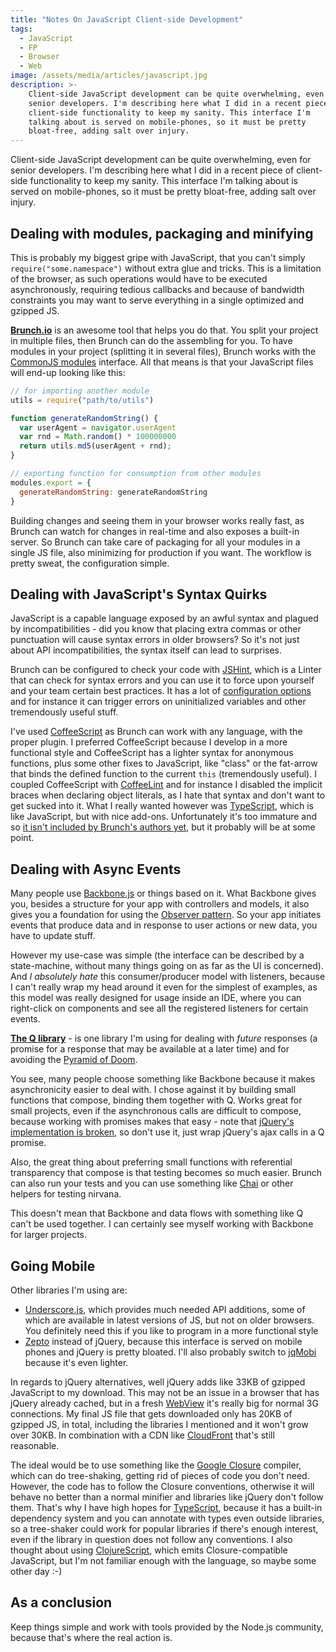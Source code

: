 ```yaml
---
title: "Notes On JavaScript Client-side Development"
tags:
  - JavaScript
  - FP
  - Browser
  - Web
image: /assets/media/articles/javascript.jpg
description: >-
    Client-side JavaScript development can be quite overwhelming, even for
    senior developers. I'm describing here what I did in a recent piece of
    client-side functionality to keep my sanity. This interface I'm
    talking about is served on mobile-phones, so it must be pretty
    bloat-free, adding salt over injury.
---
```


<p class="intro">
  Client-side JavaScript development can be quite overwhelming, even for
  senior developers. I'm describing here what I did in a recent piece of
  client-side functionality to keep my sanity. This interface I'm
  talking about is served on mobile-phones, so it must be pretty
  bloat-free, adding salt over injury.
</p>

## Dealing with modules, packaging and minifying

This is probably my biggest gripe with JavaScript, that you can't
simply `require("some.namespace")` without extra glue and tricks. This
is a limitation of the browser, as such operations would have to be
executed asynchronously, requiring tedious callbacks and because of
bandwidth constraints you may want to serve everything in a single
optimized and gzipped JS.

<!-- read more -->

**[Brunch.io](http://brunch.io/)** is an awesome tool that helps you
do that. You split your project in multiple files, then Brunch can do
the assembling for you. To have modules in your project (splitting it
in several files), Brunch works with the
[CommonJS modules](http://wiki.commonjs.org/wiki/Modules/1.1)
interface. All that means is that your JavaScript files will end-up
looking like this:

```javascript
// for importing another module
utils = require("path/to/utils")

function generateRandomString() {
  var userAgent = navigator.userAgent
  var rnd = Math.random() * 100000000
  return utils.md5(userAgent + rnd);
}

// exporting function for consumption from other modules
modules.export = {
  generateRandomString: generateRandomString
}
```

Building changes and seeing them in your browser works really fast, as
Brunch can watch for changes in real-time and also exposes a built-in
server. So Brunch can take care of packaging for all your modules in a
single JS file, also minimizing for production if you want. The
workflow is pretty sweat, the configuration simple.

## Dealing with JavaScript's Syntax Quirks

JavaScript is a capable language exposed by an awful syntax and
plagued by incompatibilities - did you know that placing extra commas
or other punctuation will cause syntax errors in older browsers? So
it's not just about API incompatibilities, the syntax itself can lead
to surprises.

Brunch can be configured to check your code with
[JSHint](http://www.jshint.com/), which is a Linter that can check for
syntax errors and you can use it to force upon yourself and your team
certain best practices. It has a lot of
[configuration options](http://www.jshint.com/docs/) and for instance
it can trigger errors on uninitialized variables and other
tremendously useful stuff.

I've used [CoffeeScript](http://coffeescript.org/) as Brunch can work
with any language, with the proper plugin. I preferred CoffeeScript
because I develop in a more functional style and CoffeeScript has a
lighter syntax for anonymous functions, plus some other fixes to
JavaScript, like "class" or the fat-arrow that binds the defined
function to the current `this` (tremendously useful). I coupled
CoffeeScript with [CoffeeLint](http://www.coffeelint.org/) and for
instance I disabled the implicit braces when declaring object
literals, as I hate that syntax and don't want to get sucked into
it. What I really wanted however was
[TypeScript](http://www.typescriptlang.org/), which is like
JavaScript, but with nice add-ons. Unfortunately it's too immature and
so
[it isn't included by Brunch's authors yet](https://x.com/brunch/status/253571565923467264),
but it probably will be at some point.

## Dealing with Async Events

Many people use [Backbone.js](http://backbonejs.org/) or things based
on it. What Backbone gives you, besides a structure for your app with
controllers and models, it also gives you a foundation for using the
[Observer pattern](http://en.wikipedia.org/wiki/Observer_pattern). So
your app initiates events that produce data and in response to user
actions or new data, you have to update stuff.

However my use-case was simple (the interface can be described by a
state-machine, without many things going on as far as the UI is
concerned). And *I absolutely hate* this consumer/producer model with
listeners, because I can't really wrap my head around it even for the
simplest of examples, as this model was really designed for usage
inside an IDE, where you can right-click on components and see all the
registered listeners for certain events.

**[The Q library](https://github.com/kriskowal/q)** - is one library
I'm using for dealing with *future* responses (a promise for a
response that may be available at a later time) and for avoiding the
[Pyramid of Doom](http://calculist.org/blog/2011/12/14/why-coroutines-wont-work-on-the-web/).

You see, many people choose something like Backbone because it makes
asynchronicity easier to deal with. I chose against it by building
small functions that compose, binding them together with Q. Works
great for small projects, even if the asynchronous calls are difficult
to compose, because working with promises makes that easy - note that
[jQuery's implementation is broken](https://gist.github.com/3889970),
so don't use it, just wrap jQuery's ajax calls in a Q promise.

Also, the great thing about preferring small functions with
referential transparency that compose is that testing becomes so much
easier. Brunch can also run your tests and you can use something like
[Chai](http://chaijs.com/) or other helpers for testing nirvana.

This doesn't mean that Backbone and data flows with something like Q
can't be used together. I can certainly see myself working with
Backbone for larger projects.

## Going Mobile

Other libraries I'm using are:

* [Underscore.js](http://underscorejs.org/), which provides much
  needed API additions, some of which are available in latest versions
  of JS, but not on older browsers. You definitely need this if you
  like to program in a more functional style
* [Zepto](http://zeptojs.com/) instead of jQuery, because this
  interface is served on mobile phones and jQuery is pretty
  bloated. I'll also probably switch to
  [jqMobi](http://www.jqmobi.com/) because it's even lighter.

In regards to jQuery alternatives, well jQuery adds like 33KB of
gzipped JavaScript to my download. This may not be an issue in a
browser that has jQuery already cached, but in a fresh
[WebView](http://developer.android.com/reference/android/webkit/WebView.html)
it's really big for normal 3G connections. My final JS file that gets
downloaded only has 20KB of gzipped JS, in total, including the
libraries I mentioned and it won't grow over 30KB. In combination with
a CDN like [CloudFront](http://aws.amazon.com/cloudfront/) that's
still reasonable.

The ideal would be to use something like the
[Google Closure](https://developers.google.com/closure/) compiler,
which can do tree-shaking, getting rid of pieces of code you don't
need. However, the code has to follow the Closure conventions,
otherwise it will behave no better than a normal minifier and
libraries like jQuery don't follow them. That's why I have high hopes
for [TypeScript](http://www.typescriptlang.org/), because it has a
built-in dependency system and you can annotate with types even
outside libraries, so a tree-shaker could work for popular libraries
if there's enough interest, even if the library in question does not
follow any conventions. I also thought about using
[ClojureScript](https://github.com/clojure/clojurescript), which emits
Closure-compatible JavaScript, but I'm not familiar enough with the
language, so maybe some other day :-)

## As a conclusion

Keep things simple and work with tools provided by the Node.js
community, because that's where the real action is.
